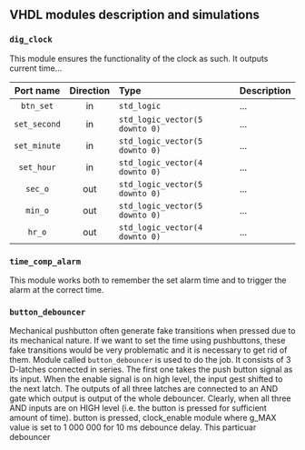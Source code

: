 ## VHDL modules description and simulations

### `dig_clock`
This module ensures the functionality of the clock as such. It outputs current time...

 | **Port name** | **Direction** | **Type** | **Description** |
 | :-: | :-: | :-- | :-- |
 | `btn_set` | in | `std_logic` | ... |
 | `set_second` | in  | `std_logic_vector(5 downto 0)` | ... |
 | `set_minute` | in | `std_logic_vector(5 downto 0)` | ... |
 | `set_hour` | in | `std_logic_vector(4 downto 0)` | ... |
 | `sec_o` | out | `std_logic_vector(5 downto 0)` | ... |
 | `min_o` | out | `std_logic_vector(5 downto 0)` | ... |
 | `hr_o` | out | `std_logic_vector(4 downto 0)` | ... |

### `time_comp_alarm`
This module works both to remember the set alarm time and to trigger the alarm at the correct time.

### `button_debouncer`
Mechanical pushbutton often generate fake transitions when pressed due to its mechanical nature. If we want to set the time using pushbuttons, these fake transitions would be very problematic and it is necessary to get rid of them. Module called `button_debouncer` is used to do the job. It consists of 3 D-latches connected in series. The first one takes the push button signal as its input. When the enable signal is on high level, the input gest shifted to the next latch. The outputs of all three latches are connected to an AND gate which output is output of the whole debouncer. Clearly, when all three AND inputs are on HIGH level (i.e. the button is pressed for sufficient amount of time). button is pressed,  clock_enable module where g_MAX value is set to 1 000 000 for 10 ms debounce delay. This particuar debouncer 
